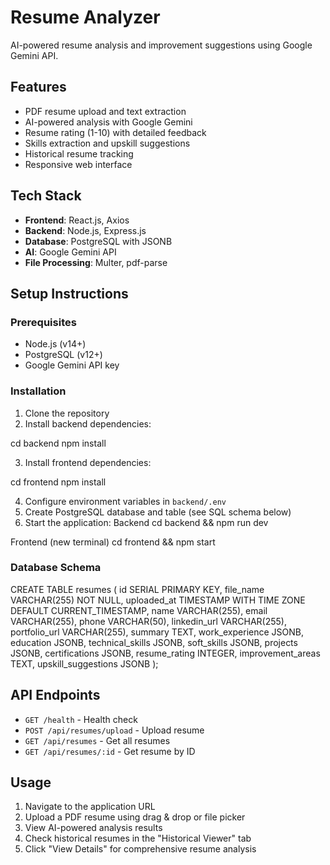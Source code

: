 # Resume Analyzer

AI-powered resume analysis and improvement suggestions using Google Gemini API.

## Features

- PDF resume upload and text extraction
- AI-powered analysis with Google Gemini
- Resume rating (1-10) with detailed feedback
- Skills extraction and upskill suggestions
- Historical resume tracking
- Responsive web interface

## Tech Stack

- **Frontend**: React.js, Axios
- **Backend**: Node.js, Express.js
- **Database**: PostgreSQL with JSONB
- **AI**: Google Gemini API
- **File Processing**: Multer, pdf-parse

## Setup Instructions

### Prerequisites
- Node.js (v14+)
- PostgreSQL (v12+)
- Google Gemini API key

### Installation

1. Clone the repository
2. Install backend dependencies:

cd backend
npm install

3. Install frontend dependencies:

cd frontend
npm install

4. Configure environment variables in `backend/.env`
5. Create PostgreSQL database and table (see SQL schema below)
6. Start the application:
Backend
cd backend && npm run dev

Frontend (new terminal)
cd frontend && npm start

### Database Schema
CREATE TABLE resumes (
id SERIAL PRIMARY KEY,
file_name VARCHAR(255) NOT NULL,
uploaded_at TIMESTAMP WITH TIME ZONE DEFAULT CURRENT_TIMESTAMP,
name VARCHAR(255),
email VARCHAR(255),
phone VARCHAR(50),
linkedin_url VARCHAR(255),
portfolio_url VARCHAR(255),
summary TEXT,
work_experience JSONB,
education JSONB,
technical_skills JSONB,
soft_skills JSONB,
projects JSONB,
certifications JSONB,
resume_rating INTEGER,
improvement_areas TEXT,
upskill_suggestions JSONB
);


## API Endpoints

- `GET /health` - Health check
- `POST /api/resumes/upload` - Upload resume
- `GET /api/resumes` - Get all resumes
- `GET /api/resumes/:id` - Get resume by ID

## Usage

1. Navigate to the application URL
2. Upload a PDF resume using drag & drop or file picker
3. View AI-powered analysis results
4. Check historical resumes in the "Historical Viewer" tab
5. Click "View Details" for comprehensive resume analysis
